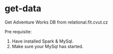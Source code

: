 # get-data
Get Adventure Works DB from relational.fit.cvut.cz


Pre requisite:
1. Have installed Spark & MySql.
2. Make sure your MySql has started.